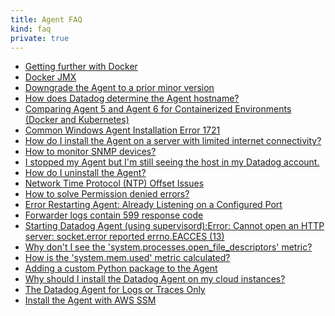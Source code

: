 ```yaml
---
title: Agent FAQ
kind: faq
private: true
---
```


* [Getting further with Docker][1]
* [Docker JMX][2]
* [Downgrade the Agent to a prior minor version][3]
* [How does Datadog determine the Agent hostname?][4]
* [Comparing Agent 5 and Agent 6 for Containerized Environments (Docker and Kubernetes)][5]
* [Common Windows Agent Installation Error 1721][6]
* [How do I install the Agent on a server with limited internet connectivity?][7]
* [How to monitor SNMP devices?][8]
* [I stopped my Agent but I'm still seeing the host in my Datadog account.][9]
* [How do I uninstall the Agent?][10]
* [Network Time Protocol (NTP) Offset Issues][11]
* [How to solve Permission denied errors?][12]
* [Error Restarting Agent: Already Listening on a Configured Port][13]
* [Forwarder logs contain 599 response code][14]
* [Starting Datadog Agent (using supervisord):Error: Cannot open an HTTP server: socket.error reported errno.EACCES (13)][15]
* [Why don't I see the 'system.processes.open_file_descriptors' metric?][16]
* [How is the 'system.mem.used' metric calculated?][17]
* [Adding a custom Python package to the Agent][18]
* [Why should I install the Datadog Agent on my cloud instances?][19]
* [The Datadog Agent for Logs or Traces Only][20]
* [Install the Agent with AWS SSM][21]


[1]: /agent/faq/getting-further-with-docker
[2]: /agent/faq/docker-jmx
[3]: /agent/faq/downgrade-datadog-agent
[4]: /agent/faq/how-datadog-agent-determines-the-hostname
[5]: /agent/faq/agent-5-vs-agent-6-for-docker-kubernetes
[6]: /agent/faq/common-windows-agent-installation-error-1721
[7]: /agent/faq/how-do-i-install-the-agent-on-a-server-with-limited-internet-connectivity
[8]: /agent/faq/how-to-monitor-snmp-devices
[9]: /agent/faq/i-stopped-my-agent-but-i-m-still-seeing-the-host
[10]: /agent/faq/how-do-i-uninstall-the-agent
[11]: /agent/faq/network-time-protocol-ntp-offset-issues
[12]: /agent/faq/how-to-solve-permission-denied-errors
[13]: /agent/faq/error-restarting-agent-already-listening-on-a-configured-port
[14]: /agent/faq/forwarder-logs-contain-599-response-code
[15]: /agent/faq/cannot-open-an-http-server-socket-error-reported-errno-eacces-13
[16]: /agent/faq/why-don-t-i-see-the-system-processes-open-file-descriptors-metric
[17]: /agent/faq/how-is-the-system-mem-used-metric-calculated
[18]: /agent/faq/custom_python_package
[19]: /agent/faq/why-should-i-install-the-agent-on-my-cloud-instances
[20]: /agent/faq/the-datadog-agent-for-logs-or-traces-only
[21]: /agent/faq/install-the-agent-with-aws-ssm

